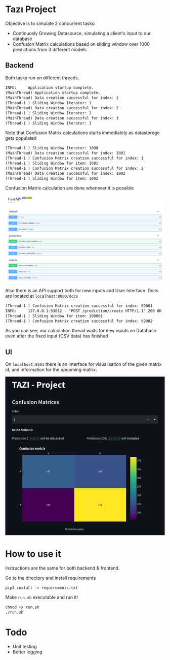 # Tazı Project

Objective is to simulate 2 concurrent tasks:

+ Continuosly Growing Datasource, simulating a client's input to our database
+ Confusion Matrix calculations based on sliding window over 1000 predictions from 3 different models

## Backend

Both tasks run on different threads.

```console
INFO:     Application startup complete.
(MainThread) Application startup complete.
(MainThread) Data creation successful for index: 1
(Thread-1 ) Sliding Window Iterator: 1
(MainThread) Data creation successful for index: 2
(Thread-1 ) Sliding Window Iterator: 2
(MainThread) Data creation successful for index: 3
(Thread-1 ) Sliding Window Iterator: 3
```

Note that Confusion Matrix calculations starts immediately as datastorege gets populated

```console
(Thread-1 ) Sliding Window Iterator: 1000
(MainThread) Data creation successful for index: 1001
(Thread-1 ) Confusion Matrix creation successful for index: 1
(Thread-1 ) Sliding Window for item: 1001
(Thread-1 ) Confusion Matrix creation successful for index: 2
(MainThread) Data creation successful for index: 1002
(Thread-1 ) Sliding Window for item: 1002
```

Confusion Matrix calculation are done whenever it is possible

![endpoints](media/endpoints.png)

Also there is an API support both for new inputs and User Interface. Docs are located at `localhost:8000/docs`

```console
(Thread-1 ) Confusion Matrix creation successful for index: 99001
INFO:     127.0.0.1:53812 - "POST /prediction/create HTTP/1.1" 200 OK
(Thread-1 ) Sliding Window for item: 100001
(Thread-1 ) Confusion Matrix creation successful for index: 99002
```

As you can see, our calculation thread waits for new inputs on Database even after the fixed input (CSV data) has finished 

## UI

On `localhost:8501` there is an interface for visualisation of the given matrix id, and information for the upcoming matrix.

![UI](media/ui.gif)

# How to use it

Instructions are the same for both backend & frontend.

Go to the directory and install requirements

```console
pip3 install -r requirements.txt
```

Make `run.sh` executable and run it!

```console
chmod +x run.sh
./run.sh
```

# Todo

+ Unit testing
+ Better logging
